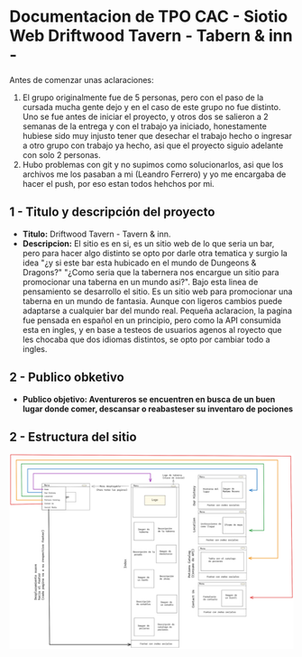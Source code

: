 <h1> Documentacion de TPO CAC - Siotio Web Driftwood Tavern - Tabern & inn -</h1

<h3>Antes de comenzar unas aclaraciones:</h3>
<ol>
  <li>El grupo originalmente fue de 5 personas, pero con el paso de la cursada mucha gente dejo y en el caso de este grupo no fue distinto.
Uno se fue antes de iniciar el proyecto, y otros dos se salieron a 2 semanas de la entrega y con el trabajo ya iniciado, honestamente hubiese sido muy injusto tener que desechar el trabajo hecho o ingresar a otro grupo con trabajo ya hecho, asi que el proyecto siguio adelante con solo 2 personas.</li>
   <li>Hubo problemas con git y no supimos como solucionarlos, asi que los archivos me los pasaban a mi (Leandro Ferrero) y yo me encargaba de hacer el push, por eso estan todos hehchos por mi.</li>
</ol>

<h2>1 - Titulo y descripción del proyecto</h2>

<ul>
  <li>
    <b>Titulo:</b> Driftwood Tavern - Tavern & inn.
  </li>
  <li>
    <b>Descripcion:</b> El sitio es en si, es un sitio web de lo que seria un bar, pero para hacer algo distinto se opto por darle otra tematica y surgio la idea "¿y       si este bar esta hubicado en el mundo de Dungeons & Dragons?" "¿Como seria que la tabernera nos encargue un sitio para promocionar una taberna en un mundo asi?".
    Bajo esta linea de pensamiento se desarrollo el sitio. Es un sitio web para promocionar una taberna en un mundo de fantasia. Aunque con ligeros cambios puede 
    adaptarse a cualquier bar del mundo real.
    Pequeña aclaracion, la pagina fue pensada en español en un principio, pero como la API consumida esta en ingles, y en base a testeos de usuarios agenos al royecto      que les chocaba que dos idiomas distintos, se opto por cambiar todo a ingles. 
  </li>
</ul>

<h2>2 - Publico obketivo</h2>
<ul>
  <li><b>Publico objetivo: Aventureros se encuentren en busca de un buen lugar donde comer, descansar o reabasteser su inventaro de pociones</b></li>
</ul>

<h2>2 - Estructura del sitio</h2>

![Maquetado para pantallas inferiores a 1080](https://raw.githubusercontent.com/LeaFerrero/tpo-driftwood-tavern/main/layout/Pantallas%20inferiores%20a%201080.png)




